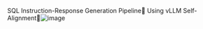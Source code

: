 SQL Instruction-Response Generation Pipeline	Using vLLM Self-Alignment![image](https://github.com/user-attachments/assets/a9daa699-0dee-42b0-9b0a-1fea347f4d32)
